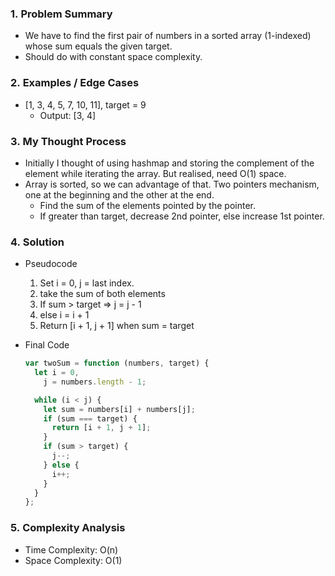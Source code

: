 ### 1. Problem Summary

- We have to find the first pair of numbers in a sorted array (1-indexed) whose sum equals the given target.
- Should do with constant space complexity.

### 2. Examples / Edge Cases

- [1, 3, 4, 5, 7, 10, 11], target = 9
  - Output: [3, 4]

### 3. My Thought Process

- Initially I thought of using hashmap and storing the complement of the element while iterating the array. But realised, need O(1) space.
- Array is sorted, so we can advantage of that. Two pointers mechanism, one at the beginning and the other at the end.
  - Find the sum of the elements pointed by the pointer.
  - If greater than target, decrease 2nd pointer, else increase 1st pointer.

### 4. Solution

- Pseudocode
  1. Set i = 0, j = last index.
  2. take the sum of both elements
  3. If sum > target ⇒ j = j - 1
  4. else i = i + 1
  5. Return [i + 1, j + 1] when sum = target
- Final Code

  ```js
  var twoSum = function (numbers, target) {
    let i = 0,
      j = numbers.length - 1;

    while (i < j) {
      let sum = numbers[i] + numbers[j];
      if (sum === target) {
        return [i + 1, j + 1];
      }
      if (sum > target) {
        j--;
      } else {
        i++;
      }
    }
  };
  ```

### 5. Complexity Analysis

- Time Complexity: O(n)
- Space Complexity: O(1)
